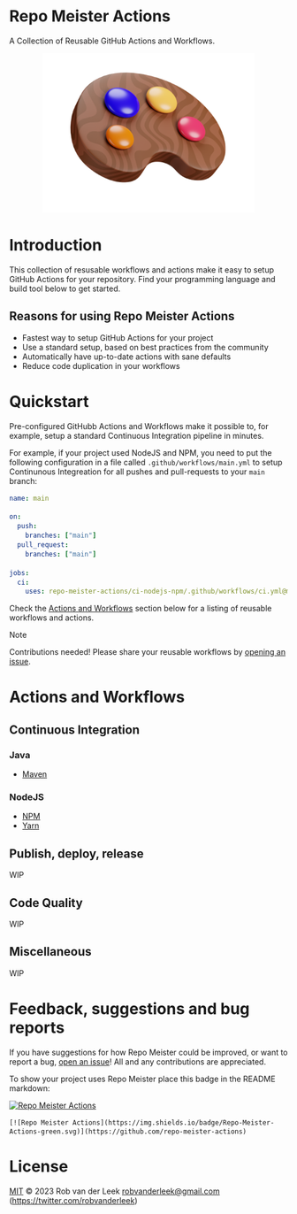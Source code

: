 # Repo Meister Actions

A Collection of Reusable GitHub Actions and Workflows.

<div align="center">
  <img src="profile/repo-meister-logo.png" width="384"/>
</div>

# Introduction

This collection of resusable workflows and actions make it easy to setup GitHub
Actions for your repository. Find your programming language and build tool
below to get started.

## Reasons for using Repo Meister Actions

- Fastest way to setup GitHub Actions for your project
- Use a standard setup, based on best practices from the community
- Automatically have up-to-date actions with sane defaults
- Reduce code duplication in your workflows

# Quickstart

Pre-configured GitHubb Actions and Workflows make it possible to, for example,
setup a standard Continuous Integration pipeline in minutes.

For example, if your project used NodeJS and NPM, you need to put the following
configuration in a file called `.github/workflows/main.yml` to setup
Continunous Integreation for all pushes and pull-requests to your `main`
branch:

```yaml
name: main

on:
  push:
    branches: ["main"]
  pull_request:
    branches: ["main"]

jobs:
  ci:
    uses: repo-meister-actions/ci-nodejs-npm/.github/workflows/ci.yml@main
```

Check the [Actions and Workflows](#actions-and-workflows) section below for a
listing of reusable workflows and actions.

> [!NOTE]
> Contributions needed! Please share your reusable workflows by [opening an issue](https://github.com/repo-meister-actions/.github/issues/new).

# Actions and Workflows

## Continuous Integration

### Java

- [Maven](https://github.com/repo-meister-actions/ci-java-maven#readme)

### NodeJS

- [NPM](https://github.com/repo-meister-actions/ci-nodejs-npm#readme)
- [Yarn](https://github.com/repo-meister-actions/ci-nodejs-yarn#readme)

## Publish, deploy, release

WIP

## Code Quality

WIP

## Miscellaneous

WIP

# Feedback, suggestions and bug reports

If you have suggestions for how Repo Meister could be improved, or want to
report a bug, [open an
issue](https://github.com/repo-meister-actions/.github/issues)! All and any
contributions are appreciated.

To show your project uses Repo Meister place this badge in the README markdown:

[![Repo Meister Actions](https://img.shields.io/badge/Repo-Meister-Actions-green.svg)](https://github.com/repo-meister-actions)

```
[![Repo Meister Actions](https://img.shields.io/badge/Repo-Meister-Actions-green.svg)](https://github.com/repo-meister-actions)
```

# License

[MIT](LICENSE) © 2023 Rob van der Leek <robvanderleek@gmail.com>
(https://twitter.com/robvanderleek)

